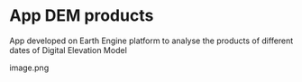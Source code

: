 # App DEM products

App developed on Earth Engine platform to analyse the products of different dates of Digital Elevation Model

image.png